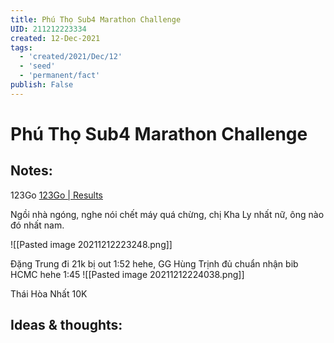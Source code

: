 ```yaml
---
title: Phú Thọ Sub4 Marathon Challenge
UID: 211212223334
created: 12-Dec-2021
tags:
  - 'created/2021/Dec/12'
  - 'seed'
  - 'permanent/fact'
publish: False
---
```

# Phú Thọ Sub4 Marathon Challenge

## Notes:

123Go [123Go | Results](https://livescore.123go.vn/2021-ptrsub4marathonchallengev3)

Ngồi nhà ngóng, nghe nói chết máy quá chừng, chị Kha Ly nhất nữ, ông nào đó nhất nam.

![[Pasted image 20211212223248.png]]

Đặng Trung đi 21k bị out 1:52 hehe, GG Hùng Trịnh đủ chuẩn nhận bib HCMC hehe 1:45
![[Pasted image 20211212224038.png]]

Thái Hòa Nhất 10K
## Ideas & thoughts:


